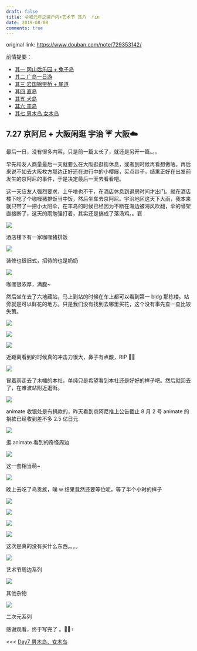 ```yaml
---
draft: false
title: 令和元年之濑户内+艺术节 其八  fin
date: 2019-08-08
comments: true
---
```


original link: https://www.douban.com/note/729353142/

前情提要：
- [其一 冈山后乐园 + 兔子岛](https://www.douban.com/note/728217071/)
- [其二 广岛一日游](https://www.douban.com/note/728267844/)
- [其三 岩国锦带桥 + 尾道](https://www.douban.com/note/728415477/)
- [其四 直岛](https://www.douban.com/note/728579087/)
- [其五 犬岛](https://www.douban.com/note/728934373/)
- [其六 丰岛](https://www.douban.com/note/729118519/)
- [其七 男木岛 女木岛](https://www.douban.com/note/729348647/)

## 7.27 京阿尼 + 大阪闲逛 宇治 ☔️ 大阪☁️

最后一日，没有很多内容，只是前一篇太长了，就还是另开一篇。。。

早先和友人商量最后一天就要么在大阪逛逛街休息，或者到时候再看想做啥。再后来说不如去大阪枚方那边正好还在进行中的小樱展，买点谷子，结果正好在出发前发生的京阿尼的事件，于是决定最后一天去看看吧。

这一天应友人强烈要求，上午啥也不干，在酒店休息到退房时间才出门。就在酒店楼下吃了个咖喱猪排饭当中饭，然后坐车去京阿尼。宇治地区这天下大雨，我本来就只带了一把小太阳伞，在丰岛的时候已经因为不断在海边被海风吹翻，伞的骨架直接断了，这天的雨勉强打着，其实还是搞成了落汤鸡。。衰

![](../../assets/images/setouchi-artfest-8-fin/p63894183.jpg)

酒店楼下有一家咖喱猪排饭

![](../../assets/images/setouchi-artfest-8-fin/p63894184.jpg)

装修也很旧式，招待的也是奶奶

![](../../assets/images/setouchi-artfest-8-fin/p63894186.jpg)

咖喱很浓厚，满腹~

然后坐车去了六地藏站，马上到站的时候在车上都可以看到第一 bldg 那栋楼。站旁就是可以鲜花的地方。只是我们没有找到去哪里买花，这个没有事先查一查比较失策。

![](../../assets/images/setouchi-artfest-8-fin/p63894185.jpg)

![](../../assets/images/setouchi-artfest-8-fin/p63894190.jpg)

![](../../assets/images/setouchi-artfest-8-fin/p63894189.jpg)

近距离看到的时候真的冲击力很大，鼻子有点酸，RIP 🙏🏻

![](../../assets/images/setouchi-artfest-8-fin/p63894195.jpg)

冒着雨走去了木幡的本社，单纯只是希望看到本社还是好好的样子吧。然后就回去了，在难波站附近逛街。

![](../../assets/images/setouchi-artfest-8-fin/p63894198.jpg)

animate 收银处是有捐款的，昨天看到京阿尼推上公告截止 8 月 2 号 animate 的捐款已经收到差不多 2.5 亿日元

![](../../assets/images/setouchi-artfest-8-fin/p63894215.jpg)

逛 animate 看到的奇怪周边

![](../../assets/images/setouchi-artfest-8-fin/p63894207.jpg)

这一套相当萌~

![](../../assets/images/setouchi-artfest-8-fin/p63894217.jpg)

晚上去吃了鸟贵族，噗 w 结果竟然还要等位呢，等了半个小时的样子

![](../../assets/images/setouchi-artfest-8-fin/p63894218.jpg)

![](../../assets/images/setouchi-artfest-8-fin/p63894221.jpg)

![](../../assets/images/setouchi-artfest-8-fin/p63894222.jpg)

![](../../assets/images/setouchi-artfest-8-fin/p63894227.jpg)

这次是真的没有买什么东西。。。。

![](../../assets/images/setouchi-artfest-8-fin/p63894224.jpg)

艺术节周边系列

![](../../assets/images/setouchi-artfest-8-fin/p63894230.jpg)

其他杂物

![](../../assets/images/setouchi-artfest-8-fin/p63894229.jpg)

二次元系列

感谢观看，终于写完了 。🙇🏻♀️

<<< [Day7 男木岛、女木岛](https://www.douban.com/note/729348647/)
